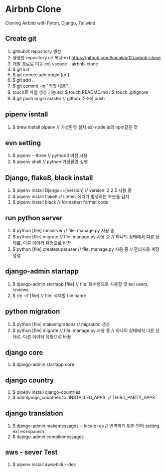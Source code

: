# Airbnb Clone

Cloning Airbnb with Pyton, Django, Tailwind

## Create git

1. github에 repository 생성
2. 생성한 repository url 복사 ex) https://github.com/kanakan12/airbnb-clone
3. 개발 경로로 이동 ex) vscode - airbnb-clone
4. $ git init
5. $ git remote add origin [url]
6. $ git add .
7. $ git commit -m "커밋 내용"
8. touch로 파일 생성 가능 ex) $ touch README.md / $ touch .gitignore
9. $ git push origin master // github 주소에 push

## pipenv isntall

1. $ brew install pipenv // 가상환경 설치 ex) node.js의 npm같은 것

## evn setting

1. $ pipenv --three // python3 버전 사용
2. $ pipenv shell // python 가상환경 실행

## Django, flake8, black install

1. $ pipenv install Django==[version] // version: 2.2.5 사용 중
2. $ pipenv install flake8 // Linter: 에러가 발생하는 부분을 감지
3. $ pipenv install black // formatter: format code

## run python server

1. $ python [file] runserver // file: manage.py 사용 중
2. $ python [file] migrate // file: manage.py 사용 중 // 하나의 상태에서 다른 상태로, 다른 데이터 유형으로 바꿈
3. $ python [file] createsuperuser // file: manage.py 사용 중 // 관리자용 계정 생성

## django-admin startapp

1. $ django-admin startapp [file] // file: 복수형으로 사용할 것 ex) users, reviews
2. $ rm -rf [file] // file: 삭제할 file name

## python migration

1. $ python [file] makemigrations // migration 생성
2. $ python [file] migrate // file: manage.py 사용 중 // 하나의 상태에서 다른 상태로, 다른 데이터 유형으로 바꿈

## django core

1. $ django-admin startapp core

## django country

1. $ pipenv install django-countries
2. $ add django_countries to 'INSTALLED_APPS' // THIRD_PARTY_APPS

## django translation

1. $ django-admin makemessages --locale=es // 번역하기 위한 언어 setting ex) es=spanish
2. $ dajngo-admin compilemessages

## aws - sever Test

1. $ pipenv install awsebcli --dev